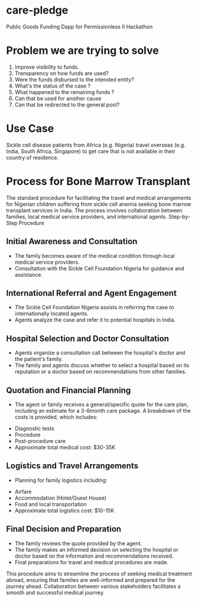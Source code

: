 # care-pledge
Public Goods Funding Dapp for Permissionless II Hackathon

# Problem we are trying to solve
1. Improve visibility to funds.
2. Transparency on how funds are used?
3. Were the funds disbursed to the intended entity?
4. What's the status of the case ?
5. What happened to the remaining funds ?
6. Can that be used for another cause
7. Can that be redirected to the general pool?


# Use Case
Sickle cell disease patients from Africa (e.g. Nigeria) travel overseas (e.g. India, South Africa, Singapore) to get care that is not available in their country of residence.

# Process for Bone Marrow Transplant 
The standard procedure for facilitating the travel and medical arrangements for Nigerian children suffering from sickle cell anemia seeking bone marrow transplant services in India. The process involves collaboration between families, local medical service providers, and international agents.
Step-by-Step Procedure
## Initial Awareness and Consultation
- The family becomes aware of the medical condition through local medical service providers.
- Consultation with the Sickle Cell Foundation Nigeria for guidance and assistance.
## International Referral and Agent Engagement
- The Sickle Cell Foundation Nigeria assists in referring the case to internationally located agents.
- Agents analyze the case and refer it to potential hospitals in India.
## Hospital Selection and Doctor Consultation
- Agents organize a consultation call between the hospital's doctor and the patient's family.
- The family and agents discuss whether to select a hospital based on its reputation or a doctor based on recommendations from other families.
## Quotation and Financial Planning
- The agent or family receives a general/specific quote for the care plan, including an estimate for a 3-6month care package.
A breakdown of the costs is provided, which includes:
 * Diagnostic tests
 *  Procedure
 * Post-procedure care
 * Approximate total medical cost: $30-35K
## Logistics and Travel Arrangements
- Planning for family logistics including:
 * Airfare
 * Accommodation (Hotel/Guest House)
 * Food and local transportation
 * Approximate total logistics cost: $10-15K
## Final Decision and Preparation
- The family reviews the quote provided by the agent.
- The family makes an informed decision on selecting the hospital or doctor based on the information and recommendations received.
- Final preparations for travel and medical procedures are made.

This procedure aims to streamline the process of seeking medical treatment abroad, ensuring that families are well-informed and prepared for the journey ahead. Collaboration between various stakeholders facilitates a smooth and successful medical journey.


   
